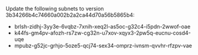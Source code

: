 Update the following subnets to version 3b34266b4c74660a002b2a2ca44d70a56b5865b4:
* brlsh-zidhj-3yy3e-6vqbz-7xnih-xeq2l-as5oc-g32c4-i5pdn-2wwof-oae
* k44fs-gm4pv-afozh-rs7zw-cg32n-u7xov-xqyx3-2pw5q-eucnu-cosd4-uqe
* mpubz-g52jc-grhjo-5oze5-qcj74-sex34-omprz-ivnsm-qvvhr-rfzpv-vae
